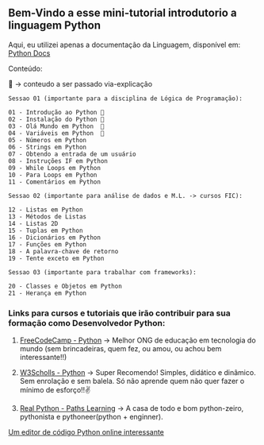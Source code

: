 ## Bem-Vindo a esse mini-tutorial introdutorio a linguagem Python

Aqui, eu utilizei apenas a documentação da Linguagem, disponível em: [Python Docs](https://docs.python.org/3/tutorial/introduction.html)

Conteúdo:

📃 -> conteudo a ser passado via-explicação

```
Sessao 01 (importante para a disciplina de Lógica de Programação):

01 - Introdução ao Python 📃
02 - Instalação do Python 📃
03 - Olá Mundo em Python  📃
04 - Variáveis ​​em Python  📃
05 - Números em Python
06 - Strings em Python
07 - Obtendo a entrada de um usuário
08 - Instruções IF em Python
09 - While Loops em Python
10 - Para Loops em Python
11 - Comentários em Python
```

```
Sessao 02 (importante para análise de dados e M.L. -> cursos FIC):

12 - Listas em Python
13 - Métodos de Listas
14 - Listas 2D
15 - Tuplas em Python
16 - Dicionários em Python
17 - Funções em Python
18 - A palavra-chave de retorno
19 - Tente exceto em Python
```

```
Sessao 03 (importante para trabalhar com frameworks):

20 - Classes e Objetos em Python
21 - Herança em Python
```

### Links para cursos e tutoriais que irão contribuir para sua formação como Desenvolvedor Python:

1. [FreeCodeCamp - Python](https://www.freecodecamp.org/news/search/?query=Python) -> Melhor ONG de educação em tecnologia do mundo (sem brincadeiras, quem fez, ou amou, ou achou bem interessante!!)

2. [W3Scholls - Python](https://www.w3schools.com/python/default.asp) -> Super Recomendo! Simples, didático e dinâmico. Sem enrolação e sem balela. Só não aprende quem não quer fazer o mínimo de esforço!!✌️

3. [Real Python - Paths Learning](https://realpython.com/learning-paths/) -> A casa de todo e bom python-zeiro, pythonista e pythoneer(python + enginner).

[Um editor de código Python online interessante](https://pythonandturtle.com/turtle)
